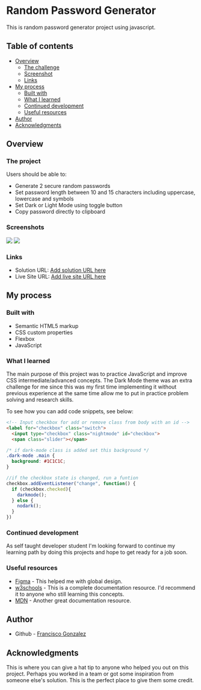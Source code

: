# Random Password Generator

This is random password generator project using javascript.

## Table of contents

- [Overview](#overview)
  - [The challenge](#the-challenge)
  - [Screenshot](#screenshot)
  - [Links](#links)
- [My process](#my-process)
  - [Built with](#built-with)
  - [What I learned](#what-i-learned)
  - [Continued development](#continued-development)
  - [Useful resources](#useful-resources)
- [Author](#author)
- [Acknowledgments](#acknowledgments)



## Overview

### The project

Users should be able to:

- Generate 2 secure random passwords
- Set password length between 10 and 15 characters including uppercase, lowercase and symbols
- Set Dark or Light Mode using toggle button
- Copy password directly to clipboard

### Screenshots

![](/dark.jpg)
![](/light.jpg)

### Links

- Solution URL: [Add solution URL here](https://your-solution-url.com)
- Live Site URL: [Add live site URL here](https://your-live-site-url.com)

## My process

### Built with

- Semantic HTML5 markup
- CSS custom properties
- Flexbox
- JavaScript


### What I learned

The main purpose of this project was to practice JavaScript and improve CSS intermediate/advanced concepts. The Dark Mode theme was an extra challenge for me since this was my first time implementing it without previous experience at the same time allow me to put in practice problem solving and research skills.

To see how you can add code snippets, see below:

```html
<!-- Input checkbox for add or remove class from body with an id -->
<label for="checkbox" class="switch">
  <input type="checkbox" class="nightmode" id="checkbox">
  <span class="slider"></span>
```
```css
/* if dark-mode class is added set this background */
.dark-mode .main {
  background: #1C1C1C;
}
```
```js
//if the checkbox state is changed, run a funtion
checkbox.addEventListener("change", function() {
  if (checkbox.checked){
    darkmode();
  } else {
    nodark();
  }
})
```

### Continued development

As self taught developer student I'm looking forward to continue my learning path by doing this projects and hope to get ready for a job soon.

### Useful resources

- [Figma](https://www.figma.com/) - This helped me with global design.
- [w3schools](https://www.w3schools.com/html/default.asp) - This is a complete documentation resource. I'd recommend it to anyone who still learning this concepts.
- [MDN](https://developer.mozilla.org/en-US/) - Another great documentation resource.

## Author

- Github - [Francisco Gonzalez](https://github.com/fdsantos300)


## Acknowledgments

This is where you can give a hat tip to anyone who helped you out on this project. Perhaps you worked in a team or got some inspiration from someone else's solution. This is the perfect place to give them some credit.
